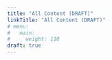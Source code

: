 ```yaml
---
title: "All Content (DRAFT)"
linkTitle: "All Content (DRAFT)"
# menu:
#   main:
#     weight: 110
draft: true
---
```


